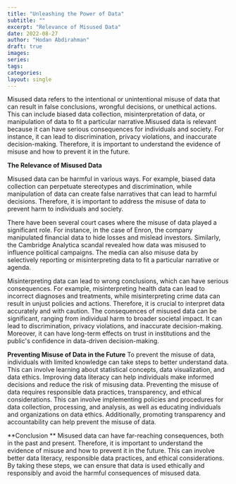 ```yaml
---
title: "Unleashing the Power of Data"
subtitle: ""
excerpt: "Relevance of Misused Data"
date: 2022-08-27
author: "Hodan Abdirahman"
draft: true
images:
series:
tags:
categories:
layout: single
---
```


Misused data refers to the intentional or unintentional misuse of data that can result in false conclusions, wrongful decisions, or unethical actions. This can include biased data collection, misinterpretation of data, or manipulation of data to fit a particular narrative.Misused data is relevant because it can have serious consequences for individuals and society. For instance, it can lead to discrimination, privacy violations, and inaccurate decision-making. Therefore, it is important to understand the evidence of misuse and how to prevent it in the future.

**The Relevance of Misused Data**

Misused data can be harmful in various ways. For example, biased data collection can perpetuate stereotypes and discrimination, while manipulation of data can create false narratives that can lead to harmful decisions. Therefore, it is important to address the misuse of data to prevent harm to individuals and society.

There have been several court cases where the misuse of data played a significant role. For instance, in the case of Enron, the company manipulated financial data to hide losses and mislead investors. Similarly, the Cambridge Analytica scandal revealed how data was misused to influence political campaigns. The media can also misuse data by selectively reporting or misinterpreting data to fit a particular narrative or agenda.


Misinterpreting data can lead to wrong conclusions, which can have serious consequences. For example, misinterpreting health data can lead to incorrect diagnoses and treatments, while misinterpreting crime data can result in unjust policies and actions. Therefore, it is crucial to interpret data accurately and with caution.
The consequences of misused data can be significant, ranging from individual harm to broader societal impact. It can lead to discrimination, privacy violations, and inaccurate decision-making. Moreover, it can have long-term effects on trust in institutions and the public's confidence in data-driven decision-making.

**Preventing Misuse of Data in the Future**
To prevent the misuse of data, individuals with limited knowledge can take steps to better understand data. This can involve learning about statistical concepts, data visualization, and data ethics. Improving data literacy can help individuals make informed decisions and reduce the risk of misusing data. Preventing the misuse of data requires responsible data practices, transparency, and ethical considerations. This can involve implementing policies and procedures for data collection, processing, and analysis, as well as educating individuals and organizations on data ethics. Additionally, promoting transparency and accountability can help prevent the misuse of data.

**Conclusion **
Misused data can have far-reaching consequences, both in the past and present. Therefore, it is important to understand the evidence of misuse and how to prevent it in the future. This can involve better data literacy, responsible data practices, and ethical considerations. By taking these steps, we can ensure that data is used ethically and responsibly and avoid the harmful consequences of misused data.
